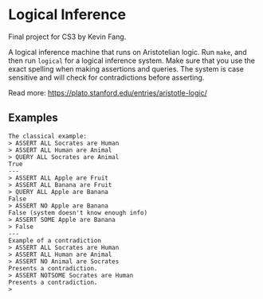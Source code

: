 # Logical Inference

Final project for CS3 by Kevin Fang.

A logical inference machine that runs on Aristotelian logic. Run `make`, and then run `logical` for a logical inference system. Make sure that you use the exact spelling when making assertions and queries. The system is case sensitive and will check for contradictions before asserting.

Read more: https://plato.stanford.edu/entries/aristotle-logic/

## Examples
```
The classical example:
> ASSERT ALL Socrates are Human
> ASSERT ALL Human are Animal
> QUERY ALL Socrates are Animal
True
---
> ASSERT ALL Apple are Fruit
> ASSERT ALL Banana are Fruit
> QUERY ALL Apple are Banana
False
> ASSERT NO Apple are Banana
False (system doesn't know enough info)
> ASSERT SOME Apple are Banana
> False
---
Example of a contradiction
> ASSERT ALL Socrates are Human
> ASSERT ALL Human are Animal
> ASSERT NO Animal are Socrates
Presents a contradiction.
> ASSERT NOTSOME Socrates are Human
Presents a contradiction.
>
```
